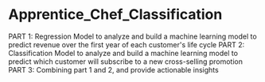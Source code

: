# Apprentice_Chef_Classification
PART 1: 	Regression Model to analyze and build a machine learning model to predict 
		revenue over the first year of each customer's life cycle 
PART 2: 	Classification Model to analyze and build a machine learning model to predict 
		which customer will subscribe to a new cross-selling promotion
PART 3: 	Combining part 1 and 2, and provide actionable insights 

